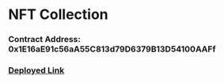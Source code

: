 # NFT Collection

### Contract Address: 0x1E16aE91c56aA55C813d79D6379B13D54100AAFf
### [Deployed Link](https://nft-collection-three-pi.vercel.app/)
